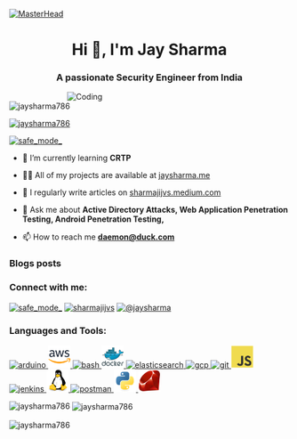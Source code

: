[![MasterHead](https://pbs.twimg.com/profile_banners/1255707562659495942/1637326560/1500x500)](https://jaysharma.me)

<h1 align="center">Hi 👋, I'm Jay Sharma</h1>
<h3 align="center">A passionate Security Engineer from India</h3>
<img align="right" alt="Coding" width="400" src="https://i.gifer.com/7zon.gif">

<p align="left"> <img src="https://komarev.com/ghpvc/?username=jaysharma786&label=Profile%20views&color=0e75b6&style=flat" alt="jaysharma786" /> </p>

<p align="left"> <a href="https://github.com/ryo-ma/github-profile-trophy"><img src="https://github-profile-trophy.vercel.app/?username=jaysharma786" alt="jaysharma786" /></a> </p>

<p align="left"> <a href="https://twitter.com/safe_mode_" target="blank"><img src="https://img.shields.io/twitter/follow/safe_mode_?logo=twitter&style=for-the-badge" alt="safe_mode_" /></a> </p>

- 🌱 I’m currently learning **CRTP**

- 👨‍💻 All of my projects are available at [jaysharma.me](jaysharma.me)

- 📝 I regularly write articles on [sharmajijvs.medium.com](sharmajijvs.medium.com)

- 💬 Ask me about **Active Directory Attacks, Web Application Penetration Testing, Android Penetration Testing,**

- 📫 How to reach me **daemon@duck.com**

### Blogs posts
<!-- BLOG-POST-LIST:START -->
<!-- BLOG-POST-LIST:END -->

<h3 align="left">Connect with me:</h3>
<p align="left">
<a href="https://twitter.com/safe_mode_" target="blank"><img align="center" src="https://raw.githubusercontent.com/rahuldkjain/github-profile-readme-generator/master/src/images/icons/Social/twitter.svg" alt="safe_mode_" height="30" width="40" /></a>
<a href="https://linkedin.com/in/sharmajijvs" target="blank"><img align="center" src="https://raw.githubusercontent.com/rahuldkjain/github-profile-readme-generator/master/src/images/icons/Social/linked-in-alt.svg" alt="sharmajijvs" height="30" width="40" /></a>
<a href="https://medium.com/@jaysharma" target="blank"><img align="center" src="https://raw.githubusercontent.com/rahuldkjain/github-profile-readme-generator/master/src/images/icons/Social/medium.svg" alt="@jaysharma" height="30" width="40" /></a>
</p>

<h3 align="left">Languages and Tools:</h3>
<p align="left"> <a href="https://www.arduino.cc/" target="_blank" rel="noreferrer"> <img src="https://cdn.worldvectorlogo.com/logos/arduino-1.svg" alt="arduino" width="40" height="40"/> </a> <a href="https://aws.amazon.com" target="_blank" rel="noreferrer"> <img src="https://raw.githubusercontent.com/devicons/devicon/master/icons/amazonwebservices/amazonwebservices-original-wordmark.svg" alt="aws" width="40" height="40"/> </a> <a href="https://www.gnu.org/software/bash/" target="_blank" rel="noreferrer"> <img src="https://www.vectorlogo.zone/logos/gnu_bash/gnu_bash-icon.svg" alt="bash" width="40" height="40"/> </a> <a href="https://www.docker.com/" target="_blank" rel="noreferrer"> <img src="https://raw.githubusercontent.com/devicons/devicon/master/icons/docker/docker-original-wordmark.svg" alt="docker" width="40" height="40"/> </a> <a href="https://www.elastic.co" target="_blank" rel="noreferrer"> <img src="https://www.vectorlogo.zone/logos/elastic/elastic-icon.svg" alt="elasticsearch" width="40" height="40"/> </a> <a href="https://cloud.google.com" target="_blank" rel="noreferrer"> <img src="https://www.vectorlogo.zone/logos/google_cloud/google_cloud-icon.svg" alt="gcp" width="40" height="40"/> </a> <a href="https://git-scm.com/" target="_blank" rel="noreferrer"> <img src="https://www.vectorlogo.zone/logos/git-scm/git-scm-icon.svg" alt="git" width="40" height="40"/> </a> <a href="https://developer.mozilla.org/en-US/docs/Web/JavaScript" target="_blank" rel="noreferrer"> <img src="https://raw.githubusercontent.com/devicons/devicon/master/icons/javascript/javascript-original.svg" alt="javascript" width="40" height="40"/> </a> <a href="https://www.jenkins.io" target="_blank" rel="noreferrer"> <img src="https://www.vectorlogo.zone/logos/jenkins/jenkins-icon.svg" alt="jenkins" width="40" height="40"/> </a> <a href="https://www.linux.org/" target="_blank" rel="noreferrer"> <img src="https://raw.githubusercontent.com/devicons/devicon/master/icons/linux/linux-original.svg" alt="linux" width="40" height="40"/> </a> <a href="https://postman.com" target="_blank" rel="noreferrer"> <img src="https://www.vectorlogo.zone/logos/getpostman/getpostman-icon.svg" alt="postman" width="40" height="40"/> </a> <a href="https://www.python.org" target="_blank" rel="noreferrer"> <img src="https://raw.githubusercontent.com/devicons/devicon/master/icons/python/python-original.svg" alt="python" width="40" height="40"/> </a> <a href="https://www.ruby-lang.org/en/" target="_blank" rel="noreferrer"> <img src="https://raw.githubusercontent.com/devicons/devicon/master/icons/ruby/ruby-original.svg" alt="ruby" width="40" height="40"/> </a> </p>

<p><img align="left" src="https://github-readme-stats.vercel.app/api/top-langs?username=jaysharma786&show_icons=true&locale=en&layout=compact" alt="jaysharma786" /></p>

<p>&nbsp;<img align="center" src="https://github-readme-stats.vercel.app/api?username=jaysharma786&show_icons=true&locale=en" alt="jaysharma786" /></p>

<p><img align="center" src="https://github-readme-streak-stats.herokuapp.com/?user=jaysharma786&" alt="jaysharma786" /></p>
